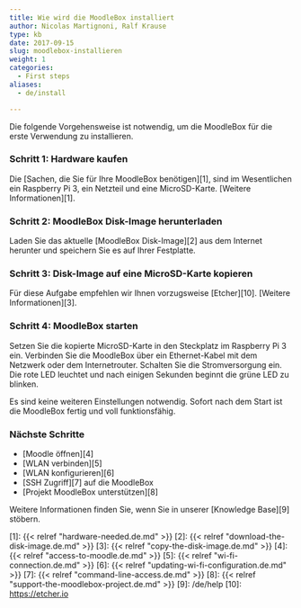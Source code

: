 ```yaml
---
title: Wie wird die MoodleBox installiert
author: Nicolas Martignoni, Ralf Krause
type: kb
date: 2017-09-15
slug: moodlebox-installieren
weight: 1
categories:
  - First steps
aliases:
  - de/install

---
```

Die folgende Vorgehensweise ist notwendig, um die MoodleBox für die erste Verwendung zu installieren.

### Schritt 1: Hardware kaufen

Die [Sachen, die Sie für Ihre MoodleBox benötigen][1], sind im Wesentlichen ein Raspberry Pi 3, ein Netzteil und eine MicroSD-Karte. [Weitere Informationen][1].

### Schritt 2: MoodleBox Disk-Image herunterladen

Laden Sie das aktuelle [MoodleBox Disk-Image][2] aus dem Internet herunter und speichern Sie es auf Ihrer Festplatte.

### Schritt 3: Disk-Image auf eine MicroSD-Karte kopieren

Für diese Aufgabe empfehlen wir Ihnen vorzugsweise [Etcher][10]. [Weitere Informationen][3].

### Schritt 4: MoodleBox starten

Setzen Sie die kopierte MicroSD-Karte in den Steckplatz im Raspberry Pi 3 ein. Verbinden Sie die MoodleBox über ein Ethernet-Kabel mit dem Netzwerk oder dem Internetrouter. Schalten Sie die Stromversorgung ein. Die rote LED leuchtet und nach einigen Sekunden beginnt die grüne LED zu blinken.

Es sind keine weiteren Einstellungen notwendig. Sofort nach dem Start ist die MoodleBox fertig und voll funktionsfähig.

### Nächste Schritte

  * [Moodle öffnen][4]
  * [WLAN verbinden][5]
  * [WLAN konfigurieren][6]
  * [SSH Zugriff][7] auf die MoodleBox
  * [Projekt MoodleBox unterstützen][8]

Weitere Informationen finden Sie, wenn Sie in unserer [Knowledge Base][9] stöbern.

 [1]: {{< relref "hardware-needed.de.md" >}}
 [2]: {{< relref "download-the-disk-image.de.md" >}}
 [3]: {{< relref "copy-the-disk-image.de.md" >}}
 [4]: {{< relref "access-to-moodle.de.md" >}}
 [5]: {{< relref "wi-fi-connection.de.md" >}}
 [6]: {{< relref "updating-wi-fi-configuration.de.md" >}}
 [7]: {{< relref "command-line-access.de.md" >}}
 [8]: {{< relref "support-the-moodlebox-project.de.md" >}}
 [9]: /de/help
 [10]: https://etcher.io
